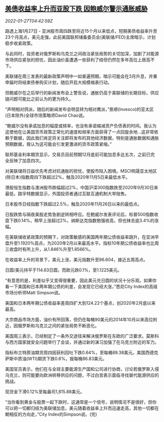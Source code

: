 <!--1643259663000-->
[美债收益率上升而亚股下跌 因鲍威尔警示通胀威胁](https://cn.reuters.com/article/global-market-asia-stocks-fed-powell-012-idCNKBS2K10AO)
------

<div><i>2022-01-27T04:42:59Z</i></div><p>路透上海1月27日 - 亚洲股市周四跌至将近15个月以来低点，短期美债收益率升至23个月高点，美元走强，此前美国联邦储备委员会(美联储/FED)主席暗示，计划稳步收紧政策。</p><p>与此同时，投资者对俄罗斯和乌克兰之间政治紧张局势的关切加深，加剧了对能源市场供应紧张的担忧，因此油价虽遭遇一些获利了结但仍然在多年高位上居高不下。</p><p>美联储在周三发表的最新政策声明中一如普遍预期，暗示可能会在3月升息，并重申届时将结束债券购买计划，随后开启大规模缩表行动。</p><p>但鲍威尔在之后举行的新闻发布会上警告说，通胀仍高于美联储的长期目标，供应链问题可能比之前认为的更为持久。</p><p>“声明相对鸽派，随后的新闻发布会明显转为相对鹰派，”景顺(Invesco)的亚太区(日本除外)全球市场策略师David Chao说。</p><p>“鲍威尔没有承诺加息的幅度或频率，也没有承诺缩减资产负债表的时间。我认为这使他在让美国货币政策正常化的速度和频率方面获得了一点回旋余地...这非常依赖于数据，因此我们肯定将关注即将发布的其他经济数据，特别是通胀数据和通胀预期数据，我认为这可能会引发更激进的货币政策紧缩。”</p><p>联邦基金利率期货显示，交易员目前预期12月底前可能加息多达五次，之前已完全反映了加息四次。</p><p>对美联储将日益优先考虑对抗通胀的担忧，使股市陷入困境。MSCI明晟亚太地区(除日本)指数周四下跌超过2%，触及2020年11月5日来最低水平。</p><p>港股恒生指数与澳洲股市跌幅超过2%，中国沪深300指数跌至2020年9月30日来最低，路孚特数据显示，外国投资者通过互联互通机制大举抛售。</p><p>日本股市日经指数下跌超过2.5%，触及2020年11月26日以来的最低点。</p><p>日股跌势与隔夜美股走势急剧逆转相呼应。在鲍威尔发表评论后，标普500指数收盘下跌0.14%，稍早上涨超过2%，纳斯达克指数勉强收高，但也抹去逾3.4%的涨幅。</p><p>在美联储收紧政策的预期下，对政策敏感的美国两年期公债收益率跳升，在亚洲早盘升至1.1920%高点，为2020年2月以来最高水平。指标10年期公债收益率也比周三收盘时有所上升，从1.846%升至1.8566%。</p><p>在收益率上升的背景下，美元上涨，美元指数升至96.604，接近五周高点。</p><p>日圆/美元持平于114.63日圆，而欧元跌0.1%，至1.1225美元。</p><p>“有意思的是，利差似乎又变得很重要，因此美元兑日圆的状况十分乐观。如果你看一下美国和日本两年期公债的利差，会发现它已经大涨，”悉尼City Index的高级市场分析师Matt Simpson说。</p><p>美国和日本两年期公债收益率差周四扩大到124.22个基点，创2020年2月底以来最高。</p><p>大宗商品市场方面，油价有所回落，但仍在每桶90美元的2014年10月以来高位附近，因俄罗斯和乌克兰之间的紧张局势不断恶化。</p><p>美国周三表示，已经制定了一条外交途径来解决俄罗斯在东欧的广泛要求。莫斯科与西方国家就安全问题举行了会谈，并通过新的演习加强了在乌克兰附近的军力。</p><p>指标布兰特原油期货周四因获利回吐下跌0.64%，至每桶89.38美元。美国西德克萨斯中质油(WTI)期货下跌0.6%，报每桶86.83美元。</p><p>美国官员表示，他们在与全球主要能源生产国和公司进行协商，讨论若俄罗斯入侵乌克兰，则可能要向欧洲转移供应的问题，不过白宫表示面临寻找替代能源供应的挑战。</p><p>现货金下滑0.12%至每盎司1,815.88美元。</p><p>“当你看到黄金与股票一起下跌时，这通常是一个信号，说明情况不是很好，但你可以把一切都归结为美联储加息，美元随着收益率上升而迅速走高，其他一切都在朝相反的方向走，”City Index的Simpson说。(完)</p>
